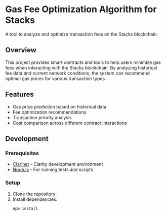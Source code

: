 # Gas Fee Optimization Algorithm for Stacks

A tool to analyze and optimize transaction fees on the Stacks blockchain.

## Overview

This project provides smart contracts and tools to help users minimize gas fees when interacting with the Stacks blockchain. By analyzing historical fee data and current network conditions, the system can recommend optimal gas prices for various transaction types.

## Features

- Gas price prediction based on historical data
- Fee optimization recommendations
- Transaction priority analysis
- Cost comparison across different contract interactions

## Development

### Prerequisites

- [Clarinet](https://github.com/hirosystems/clarinet) - Clarity development environment
- [Node.js](https://nodejs.org/) - For running tests and scripts

### Setup

1. Clone the repository
2. Install dependencies:
   ```bash
   npm install
